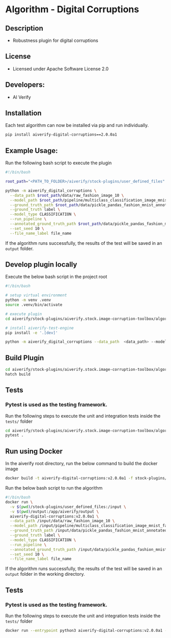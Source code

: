 # Algorithm - Digital Corruptions

## Description
* Robustness plugin for digital corruptions

## License
* Licensed under Apache Software License 2.0

## Developers:
* AI Verify

## Installation

Each test algorithm can now be installed via pip and run individually.

```sh
pip install aiverify-digital-corruptions==2.0.0a1
```

## Example Usage:

Run the following bash script to execute the plugin

```sh
#!/bin/bash

root_path="<PATH_TO_FOLDER>/aiverify/stock-plugins/user_defined_files"

python -m aiverify_digital_corruptions \
  --data_path $root_path/data/raw_fashion_image_10 \
  --model_path $root_path/pipeline/multiclass_classification_image_mnist_fashion \
  --ground_truth_path $root_path/data/pickle_pandas_fashion_mnist_annotated_labels_10.sav \
  --ground_truth label \
  --model_type CLASSIFICATION \
  --run_pipeline \
  --annotated_ground_truth_path $root_path/data/pickle_pandas_fashion_mnist_annotated_labels_10.sav \
  --set_seed 10 \
  --file_name_label file_name
```

If the algorithm runs successfully, the results of the test will be saved in an `output` folder.

## Develop plugin locally

Execute the below bash script in the project root

```sh
#!/bin/bash

# setup virtual environment
python -m venv .venv
source .venv/bin/activate

# execute plugin
cd aiverify/stock-plugins/aiverify.stock.image-corruption-toolbox/algorithms/digital_corruptions/

# install aiverify-test-engine 
pip install -e '.[dev]'

python -m aiverify_digital_corruptions --data_path  <data_path> --model_path <model_path> --ground_truth_path <ground_truth_path> --ground_truth <str> --model_type CLASSIFICATION --run_pipeline --set_seed <int> --annotated_ground_truth_path <annotated_file_path> --file_name_label <str>
```

## Build Plugin
```sh
cd aiverify/stock-plugins/aiverify.stock.image-corruption-toolbox/algorithms/digital_corruptions/
hatch build
```

## Tests
### Pytest is used as the testing framework.

Run the following steps to execute the unit and integration tests inside the `tests/` folder

```sh
cd aiverify/stock-plugins/aiverify.stock.image-corruption-toolbox/algorithms/digital_corruptions/
pytest .
```

## Run using Docker
In the aiverify root directory, run the below command to build the docker image
```sh
docker build -t aiverify-digital-corruptions:v2.0.0a1 -f stock-plugins/aiverify.stock.image-corruption-toolbox/algorithms/digital_corruptions/Dockerfile . 
```

Run the below bash script to run the algorithm
```sh
#!/bin/bash
docker run \
  -v $(pwd)/stock-plugins/user_defined_files:/input \
  -v $(pwd)/output:/app/aiverify/output \
  aiverify-digital-corruptions:v2.0.0a1 \
  --data_path /input/data/raw_fashion_image_10 \
  --model_path /input/pipeline/multiclass_classification_image_mnist_fashion \
  --ground_truth_path /input/data/pickle_pandas_fashion_mnist_annotated_labels_10.sav \
  --ground_truth label \
  --model_type CLASSIFICATION \
  --run_pipeline \
  --annotated_ground_truth_path /input/data/pickle_pandas_fashion_mnist_annotated_labels_10.sav \
  --set_seed 10 \
  --file_name_label file_name
```
If the algorithm runs successfully, the results of the test will be saved in an `output` folder in the working directory.

## Tests
### Pytest is used as the testing framework.
Run the following steps to execute the unit and integration tests inside the `tests/` folder
```sh
docker run --entrypoint python3 aiverify-digital-corruptions:v2.0.0a1 -m pytest .
```
